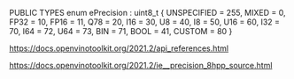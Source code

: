 PUBLIC TYPES
enum  	ePrecision : uint8_t {
  UNSPECIFIED = 255, MIXED = 0, FP32 = 10, FP16 = 11,
  Q78 = 20, I16 = 30, U8 = 40, I8 = 50,
  U16 = 60, I32 = 70, I64 = 72, U64 = 73,
  BIN = 71, BOOL = 41, CUSTOM = 80
}

https://docs.openvinotoolkit.org/2021.2/api_references.html

https://docs.openvinotoolkit.org/2021.2/ie__precision_8hpp_source.html
